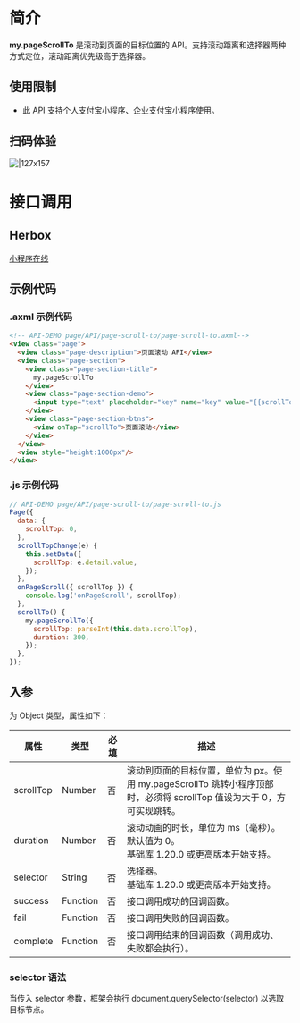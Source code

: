 
# 简介
**my.pageScrollTo** 是滚动到页面的目标位置的 API。支持滚动距离和选择器两种方式定位，滚动距离优先级高于选择器。

## 使用限制
- 此 API 支持个人支付宝小程序、企业支付宝小程序使用。

## 扫码体验
![|127x157](https://gw.alipayobjects.com/zos/skylark-tools/public/files/fddf26af471fde54223b5c44dc7e772d.jpeg#align=left&display=inline&height=157&margin=%5Bobject%20Object%5D&originHeight=157&originWidth=127&status=done&style=none&width=127)

# 接口调用

## Herbox
[小程序在线](https://herbox-embed.alipay.com/s/doc-page-scroll-to?theme=light&previewZoom=75&chInfo=openhome-doc) 

## 示例代码

### .axml 示例代码
```html
<!-- API-DEMO page/API/page-scroll-to/page-scroll-to.axml-->
<view class="page">
  <view class="page-description">页面滚动 API</view>
  <view class="page-section">
    <view class="page-section-title">
      my.pageScrollTo
    </view>
    <view class="page-section-demo">
      <input type="text" placeholder="key" name="key" value="{{scrollTop}}" onInput="scrollTopChange"></input>
    </view>
    <view class="page-section-btns">
      <view onTap="scrollTo">页面滚动</view>
    </view>
  </view>
  <view style="height:1000px"/>
</view>
```

### .js 示例代码
```javascript
// API-DEMO page/API/page-scroll-to/page-scroll-to.js
Page({
  data: {
    scrollTop: 0,
  },
  scrollTopChange(e) {
    this.setData({
      scrollTop: e.detail.value,
    });
  },
  onPageScroll({ scrollTop }) {
    console.log('onPageScroll', scrollTop);
  },
  scrollTo() {
    my.pageScrollTo({
      scrollTop: parseInt(this.data.scrollTop),
      duration: 300,
    });
  },
});
```

## 入参
为 Object  类型，属性如下：

| **属性** | **类型** | **必填** | **描述** |
| --- | --- | --- | --- |
| scrollTop | Number | 否 | 滚动到页面的目标位置，单位为 px。使用 my.pageScrollTo 跳转小程序顶部时，必须将 scrollTop 值设为大于 0，方可实现跳转。 |
| duration | Number | 否 | 滚动动画的时长，单位为 ms（毫秒）。默认值为 0。<br />基础库 1.20.0 或更高版本开始支持。 |
| selector | String | 否 | 选择器。<br />基础库 1.20.0 或更高版本开始支持。 |
| success | Function | 否 | 接口调用成功的回调函数。 |
| fail | Function | 否 | 接口调用失败的回调函数。 |
| complete | Function | 否 | 接口调用结束的回调函数（调用成功、失败都会执行）。 |


### selector 语法
当传入 selector 参数，框架会执行 document.querySelector(selector) 以选取目标节点。
